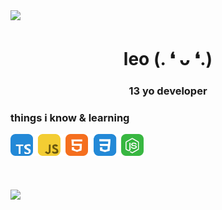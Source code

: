 <img src="https://i.imgur.com/DOf9TRY.png" />
<h1 align="center">leo (. ❛ ᴗ ❛.)</h1>
<h3 align="center">
    13 yo developer
    <br>
</h3>


###  things i know & learning

<img height="35px" src="https://github.com/Naibuu/Naibuu/blob/main/lang.png?raw=true" />


<h1>
  <a href="#connect-with-me"><img src="https://lanyard.cnrad.dev/api/983163377243271291"></a>
</h1>
